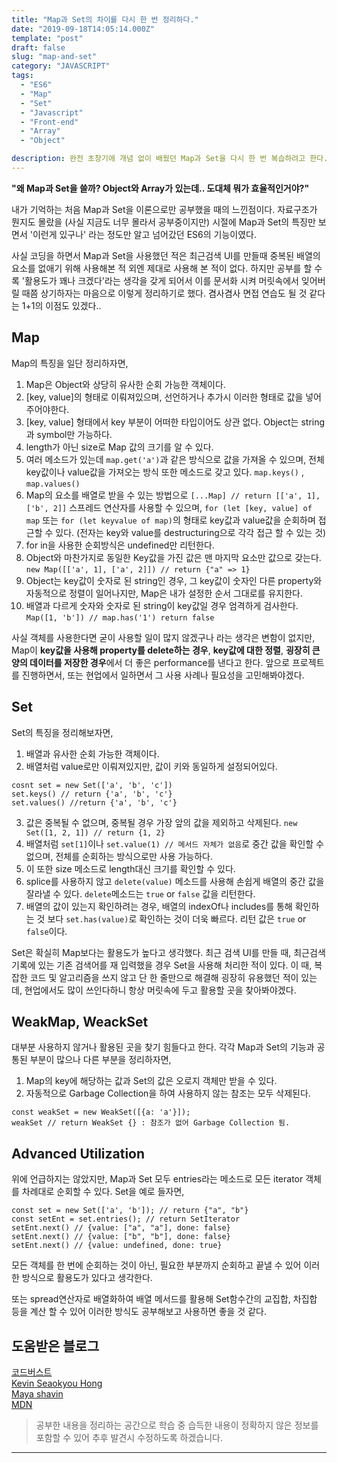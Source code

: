 ```yaml
---
title: "Map과 Set의 차이를 다시 한 번 정리하다."
date: "2019-09-18T14:05:14.000Z"
template: "post"
draft: false
slug: "map-and-set"
category: "JAVASCRIPT"
tags:
  - "ES6"
  - "Map"
  - "Set"
  - "Javascript"
  - "Front-end"
  - "Array"
  - "Object"

description: 완전 초창기에 개념 없이 배웠던 Map과 Set을 다시 한 번 복습하려고 한다. Map과 Set을 처음 공부했을 때 도저히 이해가 안갔던 부분이 이제는 조금씩 이해되다보니 다시 문서화하고 싶다는 생각이 들었다.
---
```

**"왜 Map과 Set을 쓸까? Object와 Array가 있는데.. 도대체 뭐가 효율적인거야?"** 

내가 기억하는 처음 Map과 Set을 이론으로만 공부했을 때의 느낀점이다. 자료구조가 뭔지도 몰랐을 (사실 지금도 너무 몰라서 공부중이지만) 시절에 Map과 Set의 특징만 보면서 '이런게 있구나' 라는 정도만 알고 넘어갔던 ES6의 기능이였다.

사실 코딩을 하면서 Map과 Set을 사용했던 적은 최근검색 UI를 만들때 중복된 배열의 요소를 없애기 위해 사용해본 적 외엔 제대로 사용해 본 적이 없다. 하지만 공부를 할 수록 '활용도가 꽤나 크겠다'라는 생각을 갖게 되어서 이를 문서화 시켜 머릿속에서 잊어버릴 때쯤 상기하자는 마음으로 이렇게 정리하기로 했다. 겸사겸사 면접 연습도 될 것 같다는 1+1의 이점도 있겠다..

## Map

Map의 특징을 일단 정리하자면,
1. Map은 Object와 상당히 유사한 순회 가능한 객체이다.
2. [key, value]의 형태로 이뤄져있으며, 선언하거나 추가시 이러한 형태로 값을 넣어주어야한다.
3. [key, value] 형태에서 key 부분이 어떠한 타입이어도 상관 없다. Object는 string과 symbol만 가능하다.
4. length가 아닌 size로 Map 값의 크기를 알 수 있다.
5. 여러 메소드가 있는데 `map.get('a')`과 같은 방식으로 값을 가져올 수 있으며, 전체 key값이나 value값을 가져오는 방식 또한 메소드로 갖고 있다. `map.keys()` , `map.values()`
6. Map의 요소를 배열로 받을 수 있는 방법으로 `[...Map] // return [['a', 1], ['b', 2]]` 스프레드 연산자를 사용할 수 있으며, `for (let [key, value] of map` 또는 `for (let keyvalue of map)`의 형태로 key값과 value값을 순회하며 접근할 수 있다. (전자는 key와 value를 destructuring으로 각각 접근 할 수 있는 것)
7. for in을 사용한 순회방식은 undefined만 리턴한다.
8. Object와 마찬가지로 동일한 Key값을 가진 값은 맨 마지막 요소만 값으로 갖는다. `new Map([['a', 1], ['a', 2]]) // return {"a" => 1}`
9. Object는 key값이 숫자로 된 string인 경우, 그 key값이 숫자인 다른 property와 자동적으로 정렬이 일어나지만, Map은 내가 설정한 순서 그대로를 유지한다.
10. 배열과 다르게 숫자와 숫자로 된 string이 key값일 경우 엄격하게 검사한다. `Map([1, 'b']) // map.has('1') return false`

사실 객체를 사용한다면 굳이 사용할 일이 많지 않겠구나 라는 생각은 변함이 없지만, Map이 **key값을 사용해 property를 delete하는 경우**, **key값에 대한 정렬**, **굉장히 큰 양의 데이터를 저장한 경우**에서 더 좋은 performance를 낸다고 한다. 앞으로 프로젝트를 진행하면서, 또는 현업에서 일하면서 그 사용 사례나 필요성을 고민해봐야겠다.

## Set

Set의 특징을 정리해보자면,
1. 배열과 유사한 순회 가능한 객체이다.
2. 배열처럼 value로만 이뤄져있지만, 값이 키와 동일하게 설정되어있다.
```
cosnt set = new Set(['a', 'b', 'c'])
set.keys() // return {'a', 'b', 'c'}
set.values() //return {'a', 'b', 'c'}
```
3. 값은 중복될 수 없으며, 중복될 경우 가장 앞의 값을 제외하고 삭제된다. `new Set([1, 2, 1]) // return {1, 2}`
4. 배열처럼 `set[1]`이나 `set.value(1) // 메서드 자체가 없음`로 중간 값을 확인할 수 없으며, 전체를 순회하는 방식으로만 사용 가능하다. 
5. 이 또한 size 메소드로 length대신 크기를 확인할 수 있다.
6. splice를 사용하지 않고 `delete(value)` 메소드를 사용해 손쉽게 배열의 중간 값을 잘라낼 수 있다. `delete`메소드는 `true` or `false` 값을 리턴한다.
7. 배열의 값이 있는지 확인하려는 경우, 배열의 indexOf나 includes를 통해 확인하는 것 보다 `set.has(value)`로 확인하는 것이 더욱 빠르다. 리턴 값은 `true` or `false`이다.

Set은 확실히 Map보다는 활용도가 높다고 생각했다. 최근 검색 UI를 만들 때, 최근검색 기록에 있는 기존 검색어를 재 입력했을 경우 Set을 사용해 처리한 적이 있다. 이 때, 복잡한 코드 및 알고리즘을 쓰지 않고 단 한 줄만으로 해결해 굉장히 유용했던 적이 있는데, 현업에서도 많이 쓰인다하니 항상 머릿속에 두고 활용할 곳을 찾아봐야겠다.

## WeakMap, WeackSet

대부분 사용하지 않거나 활용된 곳을 찾기 힘들다고 한다. 각각 Map과 Set의 기능과 공통된 부분이 많으나 다른 부분을 정리하자면,
1. Map의 key에 해당하는 값과 Set의 값은 오로지 객체만 받을 수 있다.
2. 자동적으로 Garbage Collection을 하여 사용하지 않는 참조는 모두 삭제된다.

```
const weakSet = new WeakSet([{a: 'a'}]);
weakSet // return WeakSet {} : 참조가 없어 Garbage Collection 됨.
```

## Advanced Utilization

위에 언급하지는 않았지만, Map과 Set 모두 entries라는 메소드로 모든 iterator 객체를 차례대로 순회할 수 있다.
Set을 예로 들자면, 

```
const set = new Set(['a', 'b']); // return {"a", "b"}
const setEnt = set.entries(); // return SetIterator 
setEnt.next() // {value: ["a", "a"], done: false}
setEnt.next() // {value: ["b", "b"], done: false}
setEnt.next() // {value: undefined, done: true}
```

모든 객체를 한 번에 순회하는 것이 아닌, 필요한 부분까지 순회하고 끝낼 수 있어 이러한 방식으로 활용도가 있다고 생각한다.

또는 spread연산자로 배열화하여 배열 메서드를 활용해 Set함수간의 교집합, 차집합 등을 계산 할 수 있어 이러한 방식도 공부해보고 사용하면 좋을 것 같다.

## 도움받은 블로그
[코드버스트](https://codeburst.io/array-vs-set-vs-map-vs-object-real-time-use-cases-in-javascript-es6-47ee3295329b)  
[Kevin Seaokyou Hong](https://medium.com/@hongkevin/js-5-es6-map-set-2a9ebf40f96b)  
[Maya shavin](https://medium.com/front-end-weekly/es6-map-vs-object-what-and-when-b80621932373)  
[MDN](https://developer.mozilla.org/ko/docs/Web/JavaScript/Reference/Global_Objects/Map#%EC%84%A4%EB%AA%85)

> 공부한 내용을 정리하는 공간으로 학습 중 습득한 내용이 정확하지 않은 정보를 포함할 수 있어 추후 발견시 수정하도록 하겠습니다.


---
